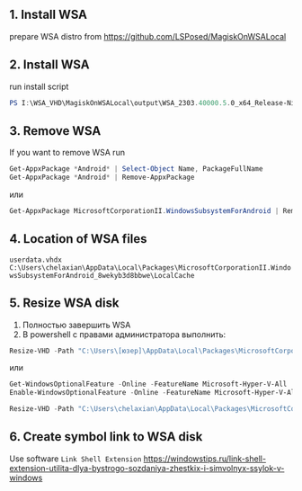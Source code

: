 ## 1. Install WSA 

prepare WSA distro from https://github.com/LSPosed/MagiskOnWSALocal

## 2. Install WSA 

run install script

```powershell
PS I:\WSA_VHD\MagiskOnWSALocal\output\WSA_2303.40000.5.0_x64_Release-Nightly-with-magisk-26.1(26100)-stable-MindTheGapps-13.0> .\Run.bat
```

## 3. Remove WSA 

If you want to remove WSA run

```powershell
Get-AppxPackage *Android* | Select-Object Name, PackageFullName
Get-AppxPackage *Android* | Remove-AppxPackage
```
или
```powershell
Get-AppxPackage MicrosoftCorporationII.WindowsSubsystemForAndroid | Remove-AppxPackage
```

## 4. Location of WSA files

`userdata.vhdx`
`C:\Users\chelaxian\AppData\Local\Packages\MicrosoftCorporationII.WindowsSubsystemForAndroid_8wekyb3d8bbwe\LocalCache`

## 5. Resize WSA disk

1. Полностью завершить WSA
2. В powershell с правами администратора выполнить:
```powershell
Resize-VHD -Path "C:\Users\[юзер]\AppData\Local\Packages\MicrosoftCorporationII.WindowsSubsystemForAndroid_8wekyb3d8bbwe\LocalCache\userdata.vhdx" -SizeBytes [нужный размер]
```
или
```powershell
Get-WindowsOptionalFeature -Online -FeatureName Microsoft-Hyper-V-All
Enable-WindowsOptionalFeature -Online -FeatureName Microsoft-Hyper-V-All -NoRestart
```
```powershell
Resize-VHD -Path "C:\Users\chelaxian\AppData\Local\Packages\MicrosoftCorporationII.WindowsSubsystemForAndroid_8wekyb3d8bbwe\LocalCache\userdata.2.vhdx" -SizeBytes 34359738368
```

## 6. Create symbol link to WSA disk

Use software `Link Shell Extension`
https://windowstips.ru/link-shell-extension-utilita-dlya-bystrogo-sozdaniya-zhestkix-i-simvolnyx-ssylok-v-windows
